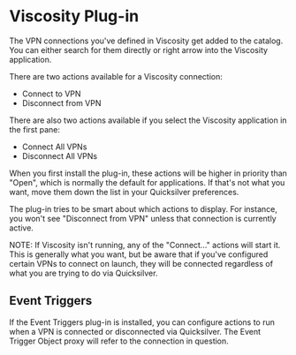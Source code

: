 # Viscosity Plug-in #

The VPN connections you've defined in Viscosity get added to the catalog. You can either search for them directly or right arrow into the Viscosity application.

There are two actions available for a Viscosity connection:

  * Connect to VPN
  * Disconnect from VPN

There are also two actions available if you select the Viscosity application in the first pane:

  * Connect All VPNs
  * Disconnect All VPNs

When you first install the plug-in, these actions will be higher in priority than "Open", which is normally the default for applications. If that's not what you want, move them down the list in your Quicksilver preferences.

The plug-in tries to be smart about which actions to display. For instance, you won't see "Disconnect from VPN" unless that connection is currently active.

NOTE: If Viscosity isn't running, any of the "Connect…" actions will start it. This is generally what you want, but be aware that if you've configured certain VPNs to connect on launch, they will be connected regardless of what you are trying to do via Quicksilver.

## Event Triggers ##

If the Event Triggers plug-in is installed, you can configure actions to run when a VPN is connected or disconnected via Quicksilver. The Event Trigger Object proxy will refer to the connection in question.
